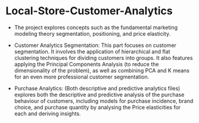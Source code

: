 # Local-Store-Customer-Analytics

* The project explores concepts such as the fundamental marketing modeling theory segmentation, positioning, and price elasticity.

* Customer Analytics Segmentation: This part focuses on customer segmentation. It involves the application of hierarchical and flat clustering techniques for dividing customers into groups. It also features applying the Principal Components Analysis (to reduce the dimensionality of the problem), as well as combining PCA and K means for an even more professional customer segmentation.

* Purchase Analytics: (Both descriptive and predictive analytics files) explores both the descriptive and predictive analysis of the purchase behaviour of customers, including models for purchase incidence, brand choice, and purchase quantity by analysing the Price elasticities for each and deriving insights.
